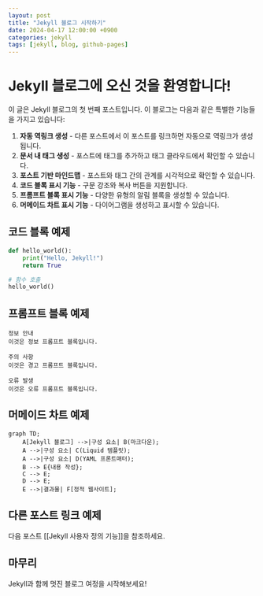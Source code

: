 ```yaml
---
layout: post
title: "Jekyll 블로그 시작하기"
date: 2024-04-17 12:00:00 +0900
categories: jekyll
tags: [jekyll, blog, github-pages]
---
```


# Jekyll 블로그에 오신 것을 환영합니다!

이 글은 Jekyll 블로그의 첫 번째 포스트입니다. 이 블로그는 다음과 같은 특별한 기능들을 가지고 있습니다:

1. **자동 역링크 생성** - 다른 포스트에서 이 포스트를 링크하면 자동으로 역링크가 생성됩니다.
2. **문서 내 태그 생성** - 포스트에 태그를 추가하고 태그 클라우드에서 확인할 수 있습니다.
3. **포스트 기반 마인드맵** - 포스트와 태그 간의 관계를 시각적으로 확인할 수 있습니다.
4. **코드 블록 표시 기능** - 구문 강조와 복사 버튼을 지원합니다.
5. **프롬프트 블록 표시 기능** - 다양한 유형의 알림 블록을 생성할 수 있습니다.
6. **머메이드 차트 표시 기능** - 다이어그램을 생성하고 표시할 수 있습니다.

## 코드 블록 예제

```python
def hello_world():
    print("Hello, Jekyll!")
    return True

# 함수 호출
hello_world()
```

## 프롬프트 블록 예제

```prompt:info
정보 안내
이것은 정보 프롬프트 블록입니다.
```

```prompt:warning
주의 사항
이것은 경고 프롬프트 블록입니다.
```

```prompt:error
오류 발생
이것은 오류 프롬프트 블록입니다.
```

## 머메이드 차트 예제

```mermaid
graph TD;
    A[Jekyll 블로그] -->|구성 요소| B(마크다운);
    A -->|구성 요소| C(Liquid 템플릿);
    A -->|구성 요소| D(YAML 프론트매터);
    B --> E{내용 작성};
    C --> E;
    D --> E;
    E -->|결과물| F[정적 웹사이트];
```

## 다른 포스트 링크 예제

다음 포스트 [[Jekyll 사용자 정의 기능]]을 참조하세요.

## 마무리

Jekyll과 함께 멋진 블로그 여정을 시작해보세요! 
